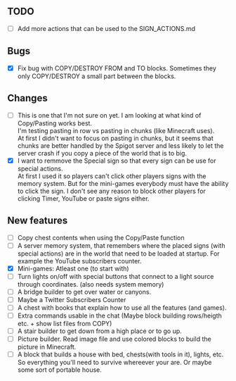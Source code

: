 ## TODO ##
- [ ] Add more actions that can be used to the SIGN_ACTIONS.md

## Bugs ##
- [x] Fix bug with COPY/DESTROY FROM and TO blocks. Sometimes they only COPY/DESTROY a small part between the blocks.

## Changes ##
- [ ] This is one that I'm not sure on yet. I am looking at what kind of Copy/Pasting works best.\
I'm testing pasting in row vs pasting in chunks (like Minecraft uses).\
At first I didn't want to focus on pasting in chunks, but it seems that chunks are better handled by the Spigot server
and less likely to let the server crash if you copy a piece of the world that is to big.
- [x] I want to remmove the Special sign so that every sign can be use for special actions.\
At first I used it so players can't click other players signs with the memory system. But for the mini-games everybody must have the ability to click the sign. I don't see any reason to block other players for clicking Timer, YouTube or paste signs either.

## New features ##
- [ ] Copy chest contents when using the Copy/Paste function
- [ ] A server memory system, that remembers where the placed signs (with special actions) are in the world that need to be loaded at startup. For example the YouTube subscribers counter.
- [x] Mini-games: Atleast one (to start with)
- [ ] Turn lights on/off with special buttons that connect to a light source through coordinates. (also needs system memory)
- [ ] A bridge builder to get over water or canyons.
- [ ] Maybe a Twitter Subscribers Counter
- [ ] A chest with books that explain how to use all the features (and games).
- [ ] Extra commands usable in the chat (Maybe block building rows/heigth etc. + show list files from COPY)
- [ ] A stair builder to get down from a high place or to go up.
- [ ] Picture builder. Read image file and use colored blocks to build the picture in Minecraft.
- [ ] A block that builds a house with bed, chests(with tools in it), lights, etc. So everything you'll need to survive whereever your are. Or maybe some sort of portable house.
